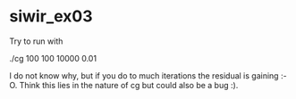 siwir_ex03
==========

Try to run with

  ./cg 100 100 10000 0.01
  
I do not know why, but if you do to much iterations the residual is gaining :-O.
Think this lies in the nature of cg but could also be a bug :).
